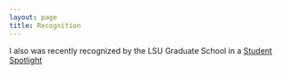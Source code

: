 ```yaml
---
layout: page
title: Recognition
---
```




I also was recently recognized by the LSU Graduate School in a [Student Spotlight](http://upload.lsu.edu/graduateschool/spotlight/courtney-crawford.php)
